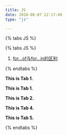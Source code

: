 ```yaml
---
title: JS
date: 2018-06-07 22:17:49
type: "js"

---
```

{% tabs JS %}
<!-- tab <svg aria-hidden=true class=icon><use xlink:href=#icon-js-color></use></svg> JS -->
{% tabs JS %}

<!-- tab 区别系列 -->
1. [for…of与for…in的区别](/article/e6e6de21.html)
<!-- endtab -->
{% endtabs %}
<!-- endtab -->

<!-- tab <svg aria-hidden=true class=icon><use xlink:href=#icon-es6></use></svg> ES6 -->
**This is Tab 1.**

<!-- endtab -->

<!-- tab <svg aria-hidden=true class=icon><use xlink:href=#icon-vue></use></svg> Vue -->
**This is Tab 1.**

<!-- endtab -->

<!-- tab <svg aria-hidden=true class=icon><use xlink:href=#icon-react></use></svg> React -->
**This is Tab 2.**
<!-- endtab -->

<!-- tab <svg aria-hidden=true class=icon><use xlink:href=#icon-node></use></svg> Node-->
**This is Tab 4.**
<!-- endtab -->

<!-- tab <svg aria-hidden=true class=icon><use xlink:href=#icon-ts></use></svg> TypeScript-->
**This is Tab 5.**
<!-- endtab -->
{% endtabs %}




